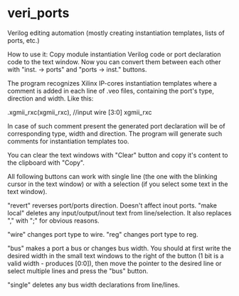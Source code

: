# veri_ports
Verilog editing automation (mostly creating instantiation templates, lists of ports, etc.)

How to use it:
Copy module instantiation Verilog code or port declaration code to the text window. Now you can convert them between each other with "inst. -> ports" and "ports -> inst." buttons.

The program recognizes Xilinx IP-cores instantiation templates where a comment is added in each line of .veo files, containing the port's type, direction and width. Like this:

.xgmii_rxc(xgmii_rxc),		//input wire [3:0] xgmii_rxc

In case of such comment present the generated port declaration will be of corresponding type, width and direction. The program will generate such comments for instantiation templates too.

You can clear the text windows with "Clear" button and copy it's content to the clipboard with "Copy".


All following buttons can work with single line (the one with the blinking cursor in the text window) or with a selection (if you select some text in the text window).


"revert" reverses port/ports direction. Doesn't affect inout ports.
"make local" deletes any input/output/inout text from line/selection. It also replaces "," with ";" for obvious reasons.

"wire" changes port type to wire.
"reg" changes port type to reg.

"bus" makes a port a bus or changes bus width. You should at first write the desired width in the small text windows to the right of the button (1 bit is a valid width - produces [0:0]), then move the pointer to the desired line or select multiple lines and press the "bus" button.

"single" deletes any bus width declarations from line/lines.
